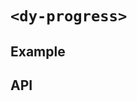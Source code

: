 # `<dy-progress>`

## Example

<gbp-example
  name="dy-progress"
  props='{"value": 20, "estimate": 3000, "label": "Loading..."}'
  src="https://jspm.dev/duoyun-ui/elements/progress"></gbp-example>

## API

<gbp-api src="/src/elements/progress.ts"></gbp-api>
